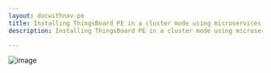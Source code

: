 ```yaml
---
layout: docwithnav-pe
title: Installing ThingsBoard PE in a cluster mode using microservices architecture
description: Installing ThingsBoard PE in a cluster mode using microservices architecture

---
```


![image](https://img.thingsboard.io/coming-soon.jpg)
